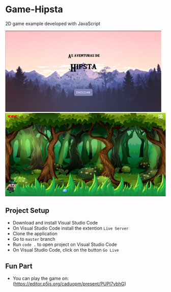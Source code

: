 
# Game-Hipsta

2D game example developed with JavaScript

<img  src="https://github.com/caduopm/Game-Hipsta/blob/master/imagens/git/telaInicial.png"  hegth="230"  width="490">

<img  src="https://github.com/caduopm/Game-Hipsta/blob/master/imagens/git/game.png"  hegth="350"  width="650">

## Project Setup

- Download and install Visual Studio Code
- On Visual Studio Code install the extention `Live Server`
- Clone the application
- Go to `master` branch
- Run `code .` to open project on Visual Studio Code
- On Visual Studio Code, click on the button `Go Live`
    
## Fun Part
- You can play the game on: (https://editor.p5js.org/caduopm/present/PUPI7vbhG)